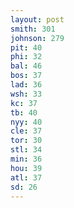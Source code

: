 ```yaml
---
layout: post
smith: 301
johnson: 279
pit: 40
phi: 32
bal: 46
bos: 37
lad: 36
wsh: 33
kc: 37
tb: 40
nyy: 40
cle: 37
tor: 30
stl: 34
min: 36
hou: 39
atl: 37
sd: 26
---
```


